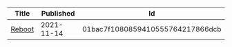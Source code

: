 | Title                                                                       | Published  | Id                               |
| --------------------------------------------------------------------------- | ---------- | -------------------------------- |
| [Reboot](https://gist.github.com/seajoshc/01bac7f1080859410555764217866dcb) | 2021-11-14 | 01bac7f1080859410555764217866dcb |
